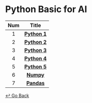 # Python Basic for AI

| Num  |                            Title                             |
| :--: | :----------------------------------------------------------: |
|  1   | **[Python 1](https://github.com/lisy0123/Boostcamp_AI_Tech/blob/main/01_Python_Basic_for_AI/Python_1.pdf)** |
|  2   | **[Python 2](https://github.com/lisy0123/Boostcamp_AI_Tech/blob/main/01_Python_Basic_for_AI/Python_2.pdf)** |
|  3   | **[Python 3](https://github.com/lisy0123/Boostcamp_AI_Tech/blob/main/01_Python_Basic_for_AI/Python_3.pdf)** |
|  4   | **[Python 4](https://github.com/lisy0123/Boostcamp_AI_Tech/blob/main/01_Python_Basic_for_AI/Python_4.pdf)** |
|  5   | **[Python 5](https://github.com/lisy0123/Boostcamp_AI_Tech/blob/main/01_Python_Basic_for_AI/Python_5.pdf)** |
|  6   | **[Numpy](https://github.com/lisy0123/Boostcamp_AI_Tech/blob/main/01_Python_Basic_for_AI/numpy.pdf)** |
|  7   | **[Pandas](https://github.com/lisy0123/Boostcamp_AI_Tech/blob/main/01_Python_Basic_for_AI/pandas.pdf)** |



[↩️ Go Back](https://github.com/lisy0123/Boostcamp_AI_Tech)

